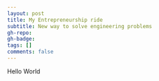 ```yaml
---
layout: post
title: My Entrepreneurship ride
subtitle: New way to solve engineering problems
gh-repo:
gh-badge:
tags: []
comments: false
---
```


Hello World